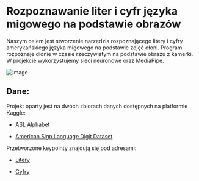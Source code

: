 # Rozpoznawanie liter i cyfr języka migowego na podstawie obrazów

Naszym celem jest stworzenie narzędzia rozpoznającego litery i cyfry amerykańskiego języka migowego na podstawie zdjęć dłoni.
Program rozpoznaje dłonie w czasie rzeczywistym na podstawie obrazu z kamerki.
W projekcie wykorzystujemy sieci neuronowe oraz MediaPipe.

![image](https://github.com/MrSteradian360/jezyk-migowy/assets/115089828/64c4cb1f-3a3a-4945-be1f-11385e6226f5)

## Dane:
Projekt oparty jest na dwóch zbiorach danych dostępnych na platformie Kaggle:

- [ASL Alphabet](https://www.kaggle.com/datasets/grassknoted/asl-alphabet)

- [American Sign Language Digit Dataset](https://www.kaggle.com/datasets/rayeed045/american-sign-language-digit-dataset)


Przetworzone keypointy znajdują się pod adresami:
- [Litery](https://drive.google.com/drive/folders/1-_opfJrRnu7ECYvS9vErTb7Iuz1cQQl8?usp=sharing)

- [Cyfry](https://drive.google.com/drive/folders/1ZgQ_3TZMPPfuu6Sb6bMO8VO_J-lRAJcx?usp=sharing)